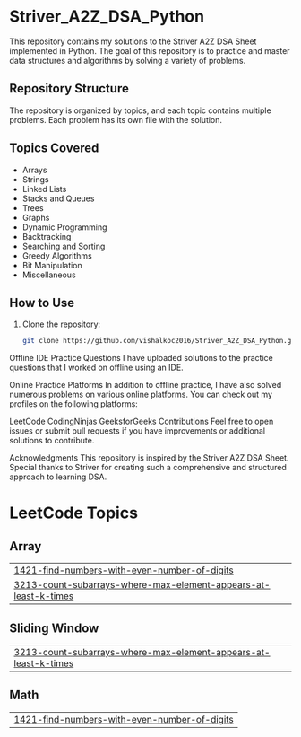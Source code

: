 # Striver_A2Z_DSA_Python

This repository contains my solutions to the Striver A2Z DSA Sheet implemented in Python. The goal of this repository is to practice and master data structures and algorithms by solving a variety of problems.

## Repository Structure

The repository is organized by topics, and each topic contains multiple problems. Each problem has its own file with the solution.

## Topics Covered

- Arrays
- Strings
- Linked Lists
- Stacks and Queues
- Trees
- Graphs
- Dynamic Programming
- Backtracking
- Searching and Sorting
- Greedy Algorithms
- Bit Manipulation
- Miscellaneous

## How to Use

1. Clone the repository:
   ```sh
   git clone https://github.com/vishalkoc2016/Striver_A2Z_DSA_Python.git

Offline IDE Practice Questions
I have uploaded solutions to the practice questions that I worked on offline using an IDE.

Online Practice Platforms
In addition to offline practice, I have also solved numerous problems on various online platforms. You can check out my profiles on the following platforms:


LeetCode
CodingNinjas
GeeksforGeeks
Contributions
Feel free to open issues or submit pull requests if you have improvements or additional solutions to contribute.

Acknowledgments
This repository is inspired by the Striver A2Z DSA Sheet. Special thanks to Striver for creating such a comprehensive and structured approach to learning DSA.

<!---LeetCode Topics Start-->
# LeetCode Topics
## Array
|  |
| ------- |
| [1421-find-numbers-with-even-number-of-digits](https://github.com/vishalkoc2016/Striver_A2Z_DSA_Python/tree/master/1421-find-numbers-with-even-number-of-digits) |
| [3213-count-subarrays-where-max-element-appears-at-least-k-times](https://github.com/vishalkoc2016/Striver_A2Z_DSA_Python/tree/master/3213-count-subarrays-where-max-element-appears-at-least-k-times) |
## Sliding Window
|  |
| ------- |
| [3213-count-subarrays-where-max-element-appears-at-least-k-times](https://github.com/vishalkoc2016/Striver_A2Z_DSA_Python/tree/master/3213-count-subarrays-where-max-element-appears-at-least-k-times) |
## Math
|  |
| ------- |
| [1421-find-numbers-with-even-number-of-digits](https://github.com/vishalkoc2016/Striver_A2Z_DSA_Python/tree/master/1421-find-numbers-with-even-number-of-digits) |
<!---LeetCode Topics End-->